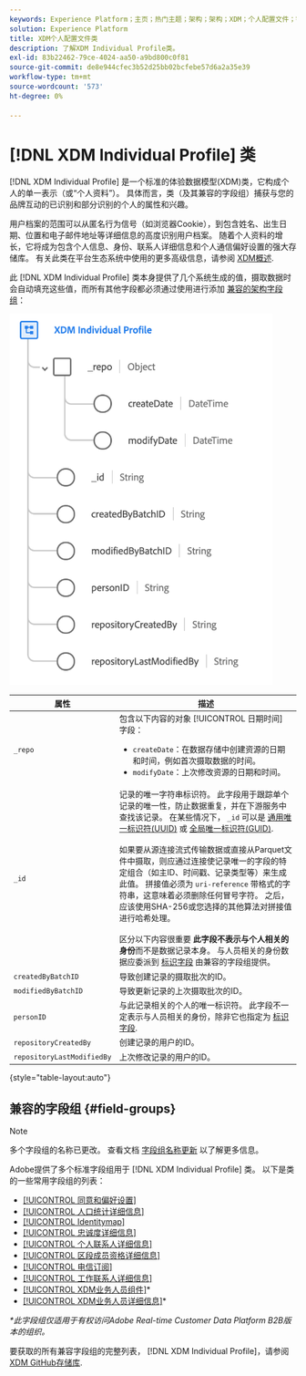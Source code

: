 ```yaml
---
keywords: Experience Platform；主页；热门主题；架构；架构；XDM；个人配置文件；字段；架构；架构；身份映射；身份映射；架构设计；映射；映射；合并架构；合并
solution: Experience Platform
title: XDM个人配置文件类
description: 了解XDM Individual Profile类。
exl-id: 83b22462-79ce-4024-aa50-a9bd800c0f81
source-git-commit: de8e944cfec3b52d25bb02bcfebe57d6a2a35e39
workflow-type: tm+mt
source-wordcount: '573'
ht-degree: 0%

---
```


# [!DNL XDM Individual Profile] 类

[!DNL XDM Individual Profile] 是一个标准的体验数据模型(XDM)类，它构成个人的单一表示（或“个人资料”）。 具体而言，类（及其兼容的字段组）捕获与您的品牌互动的已识别和部分识别的个人的属性和兴趣。

用户档案的范围可以从匿名行为信号（如浏览器Cookie），到包含姓名、出生日期、位置和电子邮件地址等详细信息的高度识别用户档案。 随着个人资料的增长，它将成为包含个人信息、身份、联系人详细信息和个人通信偏好设置的强大存储库。 有关此类在平台生态系统中使用的更多高级信息，请参阅 [XDM概述](../home.md#data-behaviors).

此 [!DNL XDM Individual Profile] 类本身提供了几个系统生成的值，摄取数据时会自动填充这些值，而所有其他字段都必须通过使用进行添加 [兼容的架构字段组](#field-groups)：

![](../images/classes/individual-profile.png)

| 属性 | 描述 |
| --- | --- |
| `_repo` | 包含以下内容的对象 [!UICONTROL 日期时间] 字段： <ul><li>`createDate`：在数据存储中创建资源的日期和时间，例如首次摄取数据的时间。</li><li>`modifyDate`：上次修改资源的日期和时间。</li></ul> |
| `_id` | 记录的唯一字符串标识符。 此字段用于跟踪单个记录的唯一性，防止数据重复，并在下游服务中查找该记录。 在某些情况下， `_id` 可以是 [通用唯一标识符(UUID)](https://tools.ietf.org/html/rfc4122) 或 [全局唯一标识符(GUID)](https://docs.microsoft.com/en-us/dotnet/api/system.guid?view=net-5.0).<br><br>如果要从源连接流式传输数据或直接从Parquet文件中摄取，则应通过连接使记录唯一的字段的特定组合（如主ID、时间戳、记录类型等）来生成此值。 拼接值必须为 `uri-reference` 带格式的字符串，这意味着必须删除任何冒号字符。 之后，应该使用SHA-256或您选择的其他算法对拼接值进行哈希处理。<br><br>区分以下内容很重要 **此字段不表示与个人相关的身份**&#x200B;而不是数据记录本身。 与人员相关的身份数据应委派到 [标识字段](../schema/composition.md#identity) 由兼容的字段组提供。 |
| `createdByBatchID` | 导致创建记录的摄取批次的ID。 |
| `modifiedByBatchID` | 导致更新记录的上次摄取批次的ID。 |
| `personID` | 与此记录相关的个人的唯一标识符。 此字段不一定表示与人员相关的身份，除非它也指定为 [标识字段](../schema/composition.md#identity). |
| `repositoryCreatedBy` | 创建记录的用户的ID。 |
| `repositoryLastModifiedBy` | 上次修改记录的用户的ID。 |

{style="table-layout:auto"}

## 兼容的字段组 {#field-groups}

>[!NOTE]
>
>多个字段组的名称已更改。 查看文档 [字段组名称更新](../field-groups/name-updates.md) 以了解更多信息。

Adobe提供了多个标准字段组用于 [!DNL XDM Individual Profile] 类。 以下是类的一些常用字段组的列表：

* [[!UICONTROL 同意和偏好设置]](../field-groups/profile/consents.md)
* [[!UICONTROL 人口统计详细信息]](../field-groups/profile/demographic-details.md)
* [[!UICONTROL Identitymap]](../field-groups/profile/identitymap.md)
* [[!UICONTROL 忠诚度详细信息]](../field-groups/profile/loyalty-details.md)
* [[!UICONTROL 个人联系人详细信息]](../field-groups/profile/personal-contact-details.md)
* [[!UICONTROL 区段成员资格详细信息]](../field-groups/profile/segmentation.md)
* [[!UICONTROL 电信订阅]](../field-groups/profile/telecom-subscription.md)
* [[!UICONTROL 工作联系人详细信息]](../field-groups/profile/work-contact-details.md)
* [[!UICONTROL XDM业务人员组件]](../field-groups/profile/business-person-components.md)\*
* [[!UICONTROL XDM业务人员详细信息]](../field-groups/profile/business-person-details.md)\*

*\*此字段组仅适用于有权访问Adobe Real-time Customer Data Platform B2B版本的组织。*

要获取的所有兼容字段组的完整列表， [!DNL XDM Individual Profile]，请参阅 [XDM GitHub存储库](https://github.com/adobe/xdm/tree/master/components/fieldgroups/profile).
